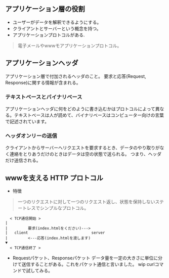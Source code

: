 ## アプリケーション層の役割
- ユーザーがデータを解釈できるようにする。
- クライアントとサーバーという概念を持つ。
- アプリケーションプロトコルがある.
>電子メールやwwwモアプリケーションプロトコル。

## アプリケーションヘッダ
アプリケーション層で付加されるヘッダのこと。
要求と応答(Request, Response)に関する情報が含まれる。
### テキストベースとバイナリベース
アプリケーションヘッダに何をどのように書き込むかはプロトコルによって異なる。テキストベースは人が読めて、バイナリベースはコンピューター向けの言葉で記述されています。

### ヘッダオンリーの送信
クライアントからサーバーへリクエストを要求するとき、データのやり取りがなく連絡をとりあうだけのときはデータは空の状態で送られる。
つまり、ヘッダだけ送信される。

## wwwを支える HTTP プロトコル

- 特徴
>一つのリクエストに対して一つのリクエスト返し、状態を保持しないステートレスでシンプルなプロトコル。

```
  < TCP通信開始 >
|
|         要求(index.htmlをください)--->
|   client                            server
|         <---応答(index.htmlを渡します)
▼
  < TCP通信終了 >
```

- Requestパケット、Responseパケット
データ量を一定の大きさに単位に分けて送信することがある。これをパケット通信と言いました。
wip curlコマンドで試してみる。
```
```

```
```

